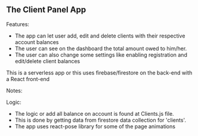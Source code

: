 ## The Client Panel App

Features:
- The app can let user add, edit and delete clients with their respective account balances
- The user can see on the dashboard the total amount owed to him/her.
- The user can also change some settings like enabling registration and edit/delete client balances

This is a serverless app or this uses firebase/firestore on the back-end with a React front-end

Notes:

Logic:
- The logic or add all balance on account is found at Clients.js file.
- This is done by getting data from firestore data collection for 'clients'.
- The app uses react-pose library for some of the page animations

